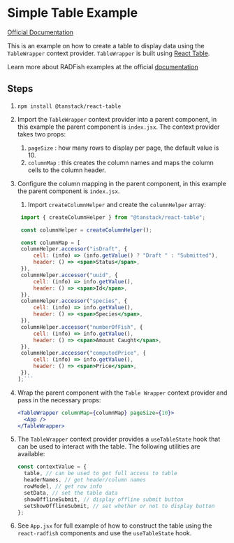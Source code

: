 # Simple Table Example

[Official Documentation](https://nmfs-radfish.github.io/documentation/)

This is an example on how to create a table to display data using the `TableWrapper` context provider. `TableWrapper` is built using [React Table](https://react-table-v7-docs.netlify.app/docs/overview).

Learn more about RADFish examples at the official [documentation](https://nmfs-radfish.github.io/documentation/docs/building-your-application/templates_examples)

## Steps

1. `npm install @tanstack/react-table`
2. Import the `TableWrapper` context provider into a parent component, in this example the parent component is `index.jsx`. The context provider takes two props:
   1. `pageSize` : how many rows to display per page, the default value is 10.
   2. `columnMap` : this creates the column names and maps the column cells to the column header.
3. Configure the column mapping in the parent component, in this example the parent component is `index.jsx`.

   1. Import `createColumnHelper` and create the `columnHelper` array:

   ````jsx
    import { createColumnHelper } from "@tanstack/react-table";

    const columnHelper = createColumnHelper();

    const columnMap = [
   	columnHelper.accessor("isDraft", {
   		cell: (info) => (info.getValue() ? "Draft " : "Submitted"),
   		header: () => <span>Status</span>,
   	}),
   	columnHelper.accessor("uuid", {
   		cell: (info) => info.getValue(),
   		header: () => <span>Id</span>,
   	}),
   	columnHelper.accessor("species", {
   		cell: (info) => info.getValue(),
   		header: () => <span>Species</span>,
   	}),
   	columnHelper.accessor("numberOfFish", {
   		cell: (info) => info.getValue(),
   		header: () => <span>Amount Caught</span>,
   	}),
   	columnHelper.accessor("computedPrice", {
   		cell: (info) => info.getValue(),
   		header: () => <span>Price</span>,
   	}),
   ];```

   ````

4. Wrap the parent component with the `Table Wrapper` context provider and pass in the necessary props:
   ```jsx
   <TableWrapper columnMap={columnMap} pageSize={10}>
     <App />
   </TableWrapper>
   ```
5. The `TableWrapper` context provider provides a `useTableState` hook that can be used to interact with the table. The following utilities are available:
   ```jsx
   const contextValue = {
     table, // can be used to get full access to table
     headerNames, // get header/column names
     rowModel, // get row info
     setData, // set the table data
     showOfflineSubmit, // display offline submit button
     setShowOfflineSubmit, // set whether or not to display button
   };
   ```
6. See `App.jsx` for full example of how to construct the table using the `react-radfish` components and use the `useTableState` hook.
